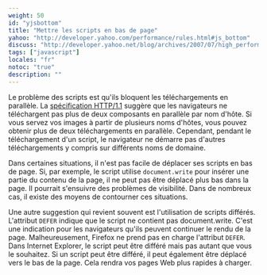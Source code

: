 ```yaml
---
weight: 50
id: "yjsbottom"
title: "Mettre les scripts en bas de page"
yahoo: "http://developer.yahoo.com/performance/rules.html#js_bottom"
discuss: "http://developer.yahoo.net/blog/archives/2007/07/high_performanc_5.html"
tags: ["javascript"]
locales: "fr"
notoc: "true"
description: ""
---
```


Le problème des scripts est qu'ils bloquent les téléchargements en parallèle. La [spécification HTTP/1.1](http://www.w3.org/Protocols/rfc2616/rfc2616-sec8.html#sec8.1.4) suggère que les navigateurs ne téléchargent pas plus de deux composants en parallèle par nom d'hôte. Si vous servez vos images à partir de plusieurs noms d'hôtes, vous pouvez obtenir plus de deux téléchargements en parallèle. Cependant, pendant le téléchargement d'un script, le navigateur ne démarre pas d'autres téléchargements y compris sur différents noms de domaine.

Dans certaines situations, il n'est pas facile de déplacer ses scripts en bas de page. Si, par exemple, le script utilise `document.write` pour insérer une partie du contenu de la page, il ne peut pas être déplacé plus bas dans la page. Il pourrait s'ensuivre des problèmes de visibilité. Dans de nombreux cas, il existe des moyens de contourner ces situations.

Une autre suggestion qui revient souvent est l'utilisation de scripts différés. L'attribut `DEFER` indique que le script ne contient pas document.write. C'est une indication pour les navigateurs qu'ils peuvent continuer le rendu de la page. Malheureusement, Firefox ne prend pas en charge l'attribut `DEFER`. Dans Internet Explorer, le script peut être différé mais pas autant que vous le souhaitez. Si un script peut être différé, il peut également être déplacé vers le bas de la page. Cela rendra vos pages Web plus rapides à charger.
